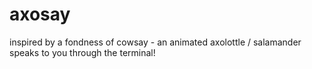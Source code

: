 # axosay
inspired by a fondness of cowsay - an animated axolottle / salamander speaks to you through the terminal!
